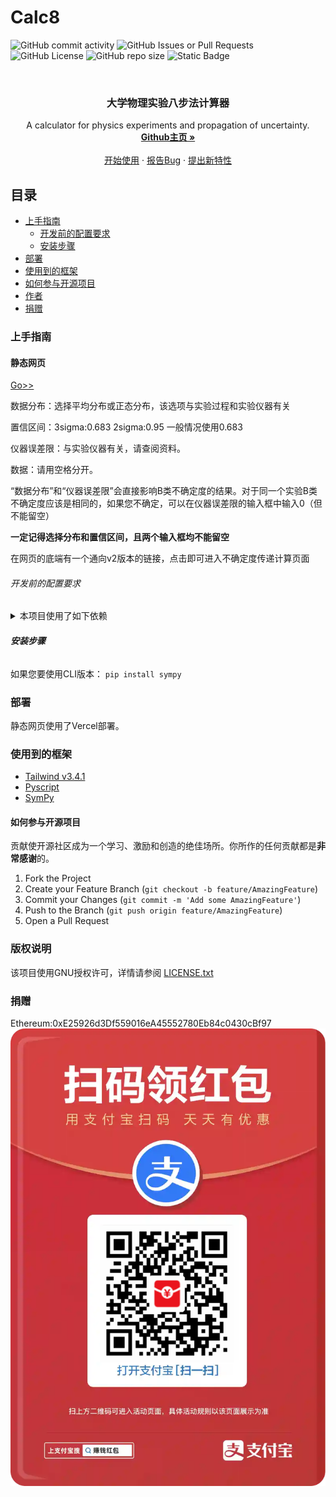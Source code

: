

# Calc8



<!-- PROJECT SHIELDS -->

![GitHub commit activity](https://img.shields.io/github/commit-activity/t/Developers13/Physics-Experiments-Calculator?style=flat-square)
![GitHub Issues or Pull Requests](https://img.shields.io/github/issues/Developers13/Physics-Experiments-Calculator?style=flat-square)
![GitHub License](https://img.shields.io/github/license/Developers13/Physics-Experiments-Calculator?style=flat-square)
![GitHub repo size](https://img.shields.io/github/repo-size/Developers13/Physics-Experiments-Calculator?style=flat-square)
![Static Badge](https://img.shields.io/badge/Donation-Ethereum-%23ccccff?style=flat-square&logo=ethereum&link=https%3A%2F%2Fgoto.etherscan.com%2Faddress%2F0xe25926d3df559016ea45552780eb84c0430cbf97)



<!-- PROJECT LOGO -->
<br />

  <h3 align="center">大学物理实验八步法计算器</h3>
  <p align="center">
    A calculator for physics experiments and propagation of uncertainty.
    <br />
    <a href="https://github.com/Developers13/Physics-Experiments-Calculator"><strong>Github主页 »</strong></a>
    <br />
    <br />
    <a href="https://github.com/Developers13/Physics-Experiments-Calculator">开始使用</a>
    ·
    <a href="https://github.com/Developers13/Physics-Experiments-Calculator/issues">报告Bug</a>
    ·
    <a href="https://github.com/Developers13/Physics-Experiments-Calculator/issues">提出新特性</a>
  </p>

</p>

 
## 目录

- [上手指南](#上手指南)
  - [开发前的配置要求](#开发前的配置要求)
  - [安装步骤](#安装步骤)
- [部署](#部署)
- [使用到的框架](#使用到的框架)
- [如何参与开源项目](#如何参与开源项目)
- [作者](#作者)
- [捐赠](#donation)

### 上手指南

#### 静态网页
<a href="https://calc.cryste.site">Go>></a>


数据分布：选择平均分布或正态分布，该选项与实验过程和实验仪器有关


置信区间：3sigma:0.683 2sigma:0.95 一般情况使用0.683


仪器误差限：与实验仪器有关，请查阅资料。


数据：请用空格分开。


“数据分布”和“仪器误差限”会直接影响B类不确定度的结果。对于同一个实验B类不确定度应该是相同的，如果您不确定，可以在仪器误差限的输入框中输入0（但不能留空）


**一定记得选择分布和置信区间，且两个输入框均不能留空**


在网页的底端有一个通向v2版本的链接，点击即可进入不确定度传递计算页面


###### 开发前的配置要求

<details markdown='1'><summary>本项目使用了如下依赖</summary>
Pyscript 2024.5.2(No installation needed)

Tailwindcss 3.4.1
</details>

###### **安装步骤**

如果您要使用CLI版本：
`pip install sympy`

### 部署

静态网页使用了Vercel部署。

### 使用到的框架

- [Tailwind v3.4.1](https://tailwindcss.com)
- [Pyscript](https://pyscript.net)
- [SymPy](https://www.sympy.org)


#### 如何参与开源项目

贡献使开源社区成为一个学习、激励和创造的绝佳场所。你所作的任何贡献都是**非常感谢**的。


1. Fork the Project
2. Create your Feature Branch (`git checkout -b feature/AmazingFeature`)
3. Commit your Changes (`git commit -m 'Add some AmazingFeature'`)
4. Push to the Branch (`git push origin feature/AmazingFeature`)
5. Open a Pull Request


### 版权说明

该项目使用GNU授权许可，详情请参阅 [LICENSE.txt](https://github.com/Developers13/Physics-Experiments-Calculator/blob/main/LICENSE)

### 捐赠
Ethereum:0xE25926d3Df559016eA45552780Eb84c0430cBf97
![Alipay](https://github.com/Developers13/Physics-Experiments-Calculator/blob/main/1717301742745.jpg)





